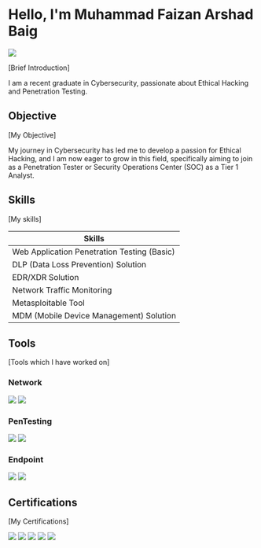 # Hello, I'm Muhammad Faizan Arshad Baig
<a href="https://www.linkedin.com/in/muhammad-faizan-arshad-baig-a19982235/"><img src="https://img.shields.io/badge/-LinkedIn-0072b1?&style=for-the-badge&logo=linkedin&logoColor=white" /></a>

[Brief Introduction]

I am a recent graduate in Cybersecurity, passionate about Ethical Hacking and Penetration Testing.

## Objective
[My Objective]

My journey in Cybersecurity has led me to develop a passion for Ethical Hacking, and I am now eager to grow in this field, specifically aiming to join as a Penetration Tester or Security Operations Center (SOC) as a Tier 1 Analyst.

## Skills
[My skills]

| Skills                                       |
|----------------------------------------------|
| Web Application Penetration Testing (Basic)         
| DLP (Data Loss Prevention) Solution 
| EDR/XDR Solution    
| Network Traffic Monitoring    
| Metasploitable Tool              
| MDM (Mobile Device Management) Solution

## Tools
[Tools which I have worked on]
### Network
<div>
    <img src="https://img.shields.io/badge/-Wireshark-1679A7?&style=for-the-badge&logo=Wireshark&logoColor=white" />
    <img src="https://img.shields.io/badge/-Nmap-1E90FF?&style=for-the-badge&logo=Nmap&logoColor=white" />
</div> 

### PenTesting

<div>
  <img src="https://img.shields.io/badge/-Metasploit-0669d3?&style=for-the-badge&logo=Metasploit&logoColor=ffffff" />
  <img src="https://img.shields.io/badge/-Maltego-000000?&style=for-the-badge&logo=maltego&logoColor=white" />

</div>

### Endpoint
<div>
    <img src="https://img.shields.io/badge/-Endpoint%20Protector%20by%20CoSoSys-0072CE?&style=for-the-badge&logo=data:image/png;base64,iVBORw0KGgoAAAANSUhEUgAAACAAAAAgCAMAAABEpIrGAAAAM1BMVEUAAAD///+UlJTc3NyUlJScnJycnJyc3Nze3t7d3d2ampqUlJSoqKiRkZF0dHS9vb3Y2Nj9/f3j9XoNAAAACXBIWXMAAB7CAAAewgFu0HU+AAAAoElEQVQ4jWNgoCpgFO6ZoeQQw3NEfPczMKwDbmIhKKvZaERbaDsiBcoLzOgke0IAzv1BCPdhYk1hoGDVkTDQYICmlQSMeAfU0lBoYZF0WmCPqFBeEFXWAApRYOqiH0XkQbGQxaQeAQVF3UA0J0FMKSOEDQQ0DBUZIc7HR+0UBm0A1BtVRJQdA1oF6D+IO3AUaN3BRdQOBAAPBxgUpCF4sJAAAAABJRU5ErkJggg==" />
   
   <img src="https://img.shields.io/badge/-CrowdStrike%20Falcon-D62D20?&style=for-the-badge&logo=crowdstrike&logoColor=white" />
   
</div>

## Certifications
[My Certifications]
<div>
  
<img src="https://img.shields.io/badge/-Fortinet%20Certified%20Associate%20Cybersecurity-F2C700?&style=for-the-badge&logo=fortinet&logoColor=white" />
<img src="https://img.shields.io/badge/-Fortinet%20Certified%20Fundamentals%20Cybersecurity-F2C700?&style=for-the-badge&logo=fortinet&logoColor=white" />
<img src="https://img.shields.io/badge/-Foundations%20of%20Cybersecurity-4285F4?&style=for-the-badge&logo=google&logoColor=white" />
<img src="https://img.shields.io/badge/-Networking%20Basics-1BA0E2?&style=for-the-badge&logo=cisco&logoColor=white" />
<img src="https://img.shields.io/badge/-Introduction%20to%20Cybersecurity-1BA0E2?&style=for-the-badge&logo=cisco&logoColor=white" />
</div>

